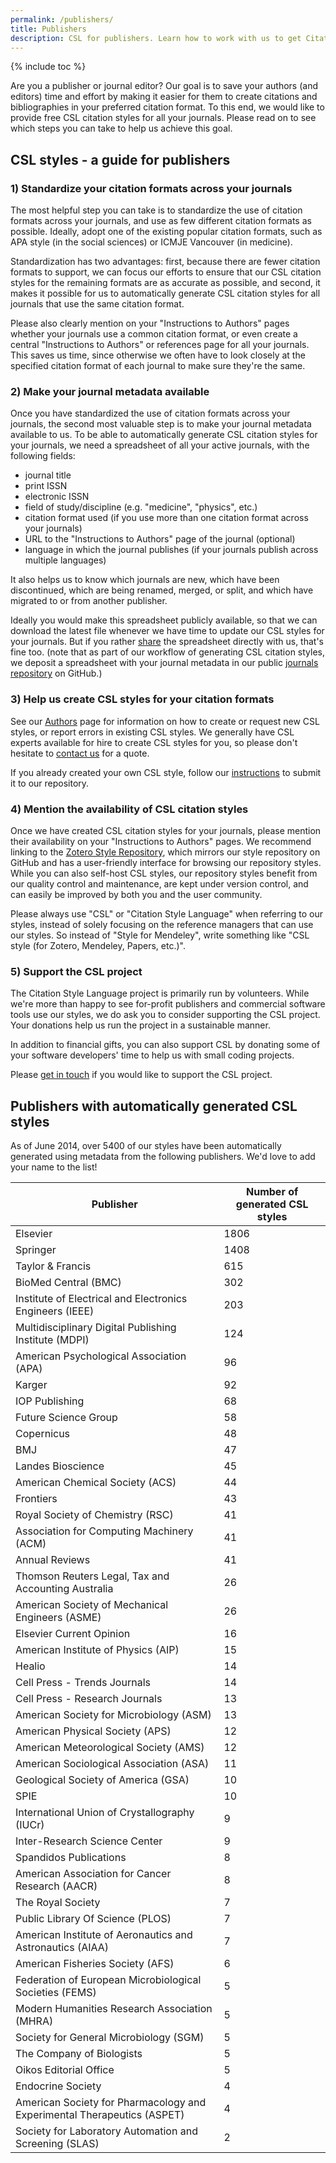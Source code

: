 ```yaml
---
permalink: /publishers/
title: Publishers
description: CSL for publishers. Learn how to work with us to get Citation Style Language styles for all your journals and style guides.
---
```

{% include toc %}

Are you a publisher or journal editor? Our goal is to save your authors (and editors) time and effort by making it easier for them to create citations and bibliographies in your preferred citation format. To this end, we would like to provide free CSL citation styles for all your journals. Please read on to see which steps you can take to help us achieve this goal.

## CSL styles - a guide for publishers

### 1) Standardize your citation formats across your journals

The most helpful step you can take is to standardize the use of citation formats across your journals, and use as few different citation formats as possible. Ideally, adopt one of the existing popular citation formats, such as APA style (in the social sciences) or ICMJE Vancouver (in medicine).

Standardization has two advantages: first, because there are fewer citation formats to support, we can focus our efforts to ensure that our CSL citation styles for the remaining formats are as accurate as possible, and second, it makes it possible for us to automatically generate CSL citation styles for all journals that use the same citation format.

Please also clearly mention on your "Instructions to Authors" pages whether your journals use a common citation format, or even create a central "Instructions to Authors" or references page for all your journals. This saves us time, since otherwise we often have to look closely at the specified citation format of each journal to make sure they're the same.

### 2) Make your journal metadata available

Once you have standardized the use of citation formats across your journals, the second most valuable step is to make your journal metadata available to us. To be able to automatically generate CSL citation styles for your journals, we need a spreadsheet of all your active journals, with the following fields:

* journal title
* print ISSN
* electronic ISSN
* field of study/discipline (e.g. "medicine", "physics", etc.)
* citation format used (if you use more than one citation format across your journals)
* URL to the "Instructions to Authors" page of the journal (optional)
* language in which the journal publishes (if your journals publish across multiple languages)

It also helps us to know which journals are new, which have been discontinued, which are being renamed, merged, or split, and which have migrated to or from another publisher.

Ideally you would make this spreadsheet publicly available, so that we can download the latest file whenever we have time to update our CSL styles for your journals. But if you rather [share](/contact/) the spreadsheet directly with us, that's fine too. (note that as part of our workflow of generating CSL citation styles, we deposit a spreadsheet with your journal metadata in our public [journals repository](https://github.com/citation-style-language/journals) on GitHub.)

### 3) Help us create CSL styles for your citation formats

See our [Authors](/authors/) page for information on how to create or request new CSL styles, or report errors in existing CSL styles. We generally have CSL experts available for hire to create CSL styles for you, so please don't hesitate to [contact us](/contact/) for a quote.

If you already created your own CSL style, follow our [instructions](https://github.com/citation-style-language/styles/blob/master/CONTRIBUTING.md) to submit it to our repository.

### 4) Mention the availability of CSL citation styles

Once we have created CSL citation styles for your journals, please mention their availability on your "Instructions to Authors" pages. We recommend linking to the [Zotero Style Repository](https://www.zotero.org/styles/), which mirrors our style repository on GitHub and has a user-friendly interface for browsing our repository styles. While you can also self-host CSL styles, our repository styles benefit from our quality control and maintenance, are kept under version control, and can easily be improved by both you and the user community.

Please always use "CSL" or "Citation Style Language" when referring to our styles, instead of solely focusing on the reference managers that can use our styles. So instead of "Style for Mendeley", write something like "CSL style (for Zotero, Mendeley, Papers, etc.)".

### 5) Support the CSL project

The Citation Style Language project is primarily run by volunteers. While we're more than happy to see for-profit publishers and commercial software tools use our styles, we do ask you to consider supporting the CSL project. Your donations help us run the project in a sustainable manner.

In addition to financial gifts, you can also support CSL by donating some of your software developers' time to help us with small coding projects.

Please [get in touch](/contact/) if you would like to support the CSL project.

## Publishers with automatically generated CSL styles

As of June 2014, over 5400 of our styles have been automatically generated using metadata from the following publishers. We'd love to add your name to the list!

|Publisher|Number of generated CSL styles|
|--- |--- |
|Elsevier|1806|
|Springer|1408|
|Taylor & Francis|615|
|BioMed Central (BMC)|302|
|Institute of Electrical and Electronics Engineers (IEEE)|203|
|Multidisciplinary Digital Publishing Institute (MDPI)|124|
|American Psychological Association (APA)|96|
|Karger|92|
|IOP Publishing|68|
|Future Science Group|58|
|Copernicus|48|
|BMJ|47|
|Landes Bioscience|45|
|American Chemical Society (ACS)|44|
|Frontiers|43|
|Royal Society of Chemistry (RSC)|41|
|Association for Computing Machinery (ACM)|41|
|Annual Reviews|41|
|Thomson Reuters Legal, Tax and Accounting Australia|26|
|American Society of Mechanical Engineers (ASME)|26|
|Elsevier Current Opinion|16|
|American Institute of Physics (AIP)|15|
|Healio|14|
|Cell Press - Trends Journals|14|
|Cell Press - Research Journals|13|
|American Society for Microbiology (ASM)|13|
|American Physical Society (APS)|12|
|American Meteorological Society (AMS)|12|
|American Sociological Association (ASA)|11|
|Geological Society of America (GSA)|10|
|SPIE|10|
|International Union of Crystallography (IUCr)|9|
|Inter-Research Science Center|9|
|Spandidos Publications|8|
|American Association for Cancer Research (AACR)|8|
|The Royal Society|7|
|Public Library Of Science (PLOS)|7|
|American Institute of Aeronautics and Astronautics (AIAA)|7|
|American Fisheries Society (AFS)|6|
|Federation of European Microbiological Societies (FEMS)|5|
|Modern Humanities Research Association (MHRA)|5|
|Society for General Microbiology (SGM)|5|
|The Company of Biologists|5|
|Oikos Editorial Office|5|
|Endocrine Society|4|
|American Society for Pharmacology and Experimental Therapeutics (ASPET)|4|
|Society for Laboratory Automation and Screening (SLAS)|2|
